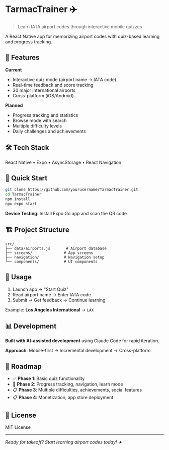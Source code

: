 # TarmacTrainer ✈️

> Learn IATA airport codes through interactive mobile quizzes

A React Native app for memorizing airport codes with quiz-based learning and progress tracking.

## 🚀 Features

**Current**
- Interactive quiz mode (airport name → IATA code)
- Real-time feedback and score tracking
- 30 major international airports
- Cross-platform (iOS/Android)

**Planned**
- Progress tracking and statistics
- Browse mode with search
- Multiple difficulty levels
- Daily challenges and achievements

## 🛠 Tech Stack

React Native • Expo • AsyncStorage • React Navigation

## 📱 Quick Start

```bash
git clone https://github.com/yourusername/TarmacTrainer.git
cd TarmacTrainer
npm install
npx expo start
```

**Device Testing**: Install Expo Go app and scan the QR code

## 🏗 Project Structure

```
src/
├── data/airports.js       # Airport database
├── screens/              # App screens
├── navigation/           # Navigation setup
└── components/           # UI components
```

## 🎯 Usage

1. Launch app → "Start Quiz"
2. Read airport name → Enter IATA code  
3. Submit → Get feedback → Continue learning

Example: **Los Angeles International** → `LAX`

## 📊 Development

**Built with AI-assisted development** using Claude Code for rapid iteration.

**Approach**: Mobile-first → Incremental development → Cross-platform

## 🚀 Roadmap

- ✅ **Phase 1**: Basic quiz functionality  
- 🔄 **Phase 2**: Progress tracking, navigation, learn mode
- 📋 **Phase 3**: Multiple difficulties, achievements, social features
- 📋 **Phase 4**: Monetization, app store deployment

## 📄 License

MIT License

---

*Ready for takeoff? Start learning airport codes today! ✈️*